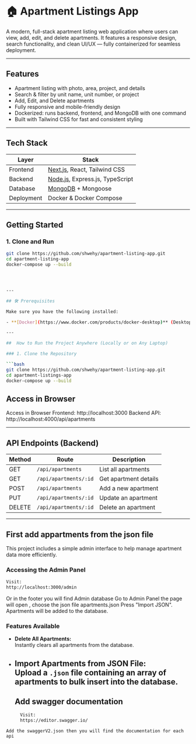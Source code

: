 # 🏠 Apartment Listings App

A modern, full-stack apartment listing web application where users can view, add, edit, and delete apartments. It features a responsive design, search functionality, and clean UI/UX — fully containerized for seamless deployment.

---

## Features

-  Apartment listing with photo, area, project, and details
-  Search & filter by unit name, unit number, or project
-  Add, Edit, and  Delete apartments
-  Fully responsive and mobile-friendly design
-  Dockerized: runs backend, frontend, and MongoDB with one command
-  Built with Tailwind CSS for fast and consistent styling

---

## Tech Stack

| Layer       | Stack                                   |
|-------------|------------------------------------------|
| Frontend    | [Next.js](https://nextjs.org/), React, Tailwind CSS |
| Backend     | [Node.js](https://nodejs.org/), Express.js, TypeScript |
| Database    | [MongoDB](https://www.mongodb.com/) + Mongoose |
| Deployment  | Docker & Docker Compose |

---



##  Getting Started

### 1. Clone and Run

```bash
git clone https://github.com/shwehy/apartment-listing-app.git
cd apartment-listing-app
docker-compose up --build




---

## 🛠️ Prerequisites

Make sure you have the following installed:

- **[Docker](https://www.docker.com/products/docker-desktop)** (Desktop)

---

##  How to Run the Project Anywhere (Locally or on Any Laptop)

### 1. Clone the Repository

```bash
git clone https://github.com/shwehy/apartment-listing-app.git
cd apartment-listings-app
docker-compose up --build

```
## Access in Browser
Access in Browser
Frontend: http://localhost:3000
Backend API: http://localhost:4000/api/apartments

---
##  API Endpoints (Backend)

| Method | Route                     | Description            |
|--------|---------------------------|------------------------|
| GET    | `/api/apartments`         | List all apartments    |
| GET    | `/api/apartments/:id`     | Get apartment details  |
| POST   | `/api/apartments`         | Add a new apartment    |
| PUT    | `/api/apartments/:id`     | Update an apartment    |
| DELETE | `/api/apartments/:id`     | Delete an apartment    |

---
## First add appartments from the json file 
This project includes a simple admin interface to help manage apartment data more efficiently.
### Accessing the Admin Panel
```bash
Visit:
http://localhost:3000/admin
```
Or in the footer you will find Admin database Go to Admin Panel
the page will open , choose the json file apartments.json
Press "Import JSON".
Apartments will be added to the database.
###  Features Available

- **Delete All Apartments:**  
  Instantly clears all apartments from the database.

- **Import Apartments from JSON File:**  
  Upload a `.json` file containing an array of apartments to bulk insert into the database.
  ---
  ## Add swagger documentation 
  ```bash
    Visit:
    https://editor.swagger.io/
```
Add the swaggerV2.json then you will find the documentation for each api
